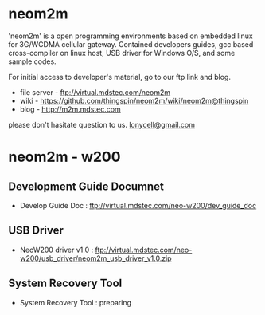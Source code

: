 neom2m
======

'neom2m' is a open programming environments based on embedded linux for 3G/WCDMA cellular gateway.
Contained developers guides, gcc based cross-compiler on linux host, USB driver for Windows O/S, and some sample codes.

For initial access to developer's material, go to our ftp link and blog.

* file server - <ftp://virtual.mdstec.com/neom2m>
* wiki - <https://github.com/thingspin/neom2m/wiki/neom2m@thingspin>
* blog - <http://m2m.mdstec.com>

please don't hasitate question to us. <lonycell@gmail.com>

# neom2m - w200 #

## Development Guide Documnet ##
* Develop Guide Doc : <ftp://virtual.mdstec.com/neo-w200/dev_guide_doc>

## USB Driver ##
* NeoW200 driver v1.0 : <ftp://virtual.mdstec.com/neo-w200/usb_driver/neom2m_usb_driver_v1.0.zip>

## System Recovery Tool ##
* System Recovery Tool : preparing



